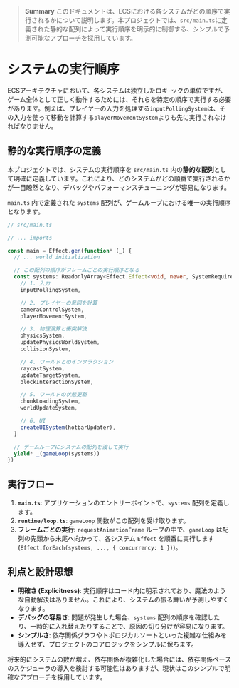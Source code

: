 > **Summary**
> このドキュメントは、ECSにおける各システムがどの順序で実行されるかについて説明します。本プロジェクトでは、`src/main.ts`に定義された静的な配列によって実行順序を明示的に制御する、シンプルで予測可能なアプローチを採用しています。

# システムの実行順序

ECSアーキテクチャにおいて、各システムは独立したロキ-ックの単位ですが、ゲーム全体として正しく動作するためには、それらを特定の順序で実行する必要があります。例えば、プレイヤーの入力を処理する`inputPollingSystem`は、その入力を使って移動を計算する`playerMovementSystem`よりも先に実行されなければなりません。

## 静的な実行順序の定義

本プロジェクトでは、システムの実行順序を `src/main.ts` 内の**静的な配列**として明確に定義しています。これにより、どのシステムがどの順番で実行されるかが一目瞭然となり、デバッグやパフォーマンスチューニングが容易になります。

`main.ts` 内で定義された `systems` 配列が、ゲームループにおける唯一の実行順序となります。

```typescript
// src/main.ts

// ... imports

const main = Effect.gen(function* (_) {
  // ... world initialization

  // この配列の順序がフレームごとの実行順序となる
  const systems: ReadonlyArray<Effect.Effect<void, never, SystemRequirements>> = [
    // 1. 入力
    inputPollingSystem,

    // 2. プレイヤーの意図を計算
    cameraControlSystem,
    playerMovementSystem,

    // 3. 物理演算と衝突解決
    physicsSystem,
    updatePhysicsWorldSystem,
    collisionSystem,

    // 4. ワールドとのインタラクション
    raycastSystem,
    updateTargetSystem,
    blockInteractionSystem,

    // 5. ワールドの状態更新
    chunkLoadingSystem,
    worldUpdateSystem,

    // 6. UI
    createUISystem(hotbarUpdater),
  ]

  // ゲームループにシステムの配列を渡して実行
  yield* _(gameLoop(systems))
})
```

## 実行フロー

1.  **`main.ts`**: アプリケーションのエントリーポイントで、`systems` 配列を定義します。
2.  **`runtime/loop.ts`**: `gameLoop` 関数がこの配列を受け取ります。
3.  **フレームごとの実行**: `requestAnimationFrame` ループの中で、`gameLoop` は配列の先頭から末尾へ向かって、各システム `Effect` を順番に実行します (`Effect.forEach(systems, ..., { concurrency: 1 })`)。

## 利点と設計思想

- **明確さ (Explicitness)**: 実行順序はコード内に明示されており、魔法のような自動解決はありません。これにより、システムの振る舞いが予測しやすくなります。
- **デバッグの容易さ**: 問題が発生した場合、`systems` 配列の順序を確認したり、一時的に入れ替えたりすることで、原因の切り分けが容易になります。
- **シンプルさ**: 依存関係グラフやトポロジカルソートといった複雑な仕組みを導入せず、プロジェクトのコアロジックをシンプルに保ちます。

将来的にシステムの数が増え、依存関係が複雑化した場合には、依存関係ベースのスケジューラの導入を検討する可能性はありますが、現状はこのシンプルで明確なアプローチを採用しています。
